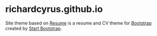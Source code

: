 # richardcyrus.github.io

Site theme based on [Resume](https://startbootstrap.com/template-overviews/resume/) is a resume and CV theme for [Bootstrap](http://getbootstrap.com/) created by [Start Bootstrap](http://startbootstrap.com/).